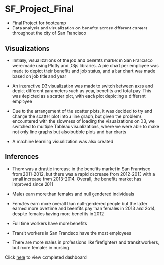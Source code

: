 # SF_Project_Final

- Final Project for bootcamp
- Data analysis and visualization on benefits across different careers throughout the city of San Francisco

## Visualizations

- Initially, visualizations of the job and benefits market in San Francisco were made using Plotly and D3js libraries. A pie chart per employee was made to depict their benefits and job status, and a bar chart was made based on job title and year

- An interactive D3 visualization was made to switch between axes and depict different parameters such as year, benefits and total pay. This was depicted as a scatter plot, with each plot depicting a different employee

- Due to the arrangement of the scatter plots, it was decided to try and change the scatter plot into a line graph, but given the problems encountered with the slowness of loading the visualizations on D3, we switched to multiple Tableau visualizations, where we were able to make not only line graphs but also bubble plots and bar charts

- A machine learning visualization was also created

## Inferences

- There was a drastic increase in the benefits market in San Francisco from 2011-2012, but there was a rapid decrease from 2012-2013 with a small increase from 2013-2014. Overall, the benefits market has improved since 2011

- Males earn more than females and null gendered individuals

- Females earn more overall than null-gendered people but the latter earned more overtime and beenfits pay than females in 2013 and 2o14, despite females having more benefits in 2012

- Full time workers have more benefits

- Transit workers in San Francisco have the most employees

- There are more males in professions like firefighters and transit workers, but more females in nursing


Click [here](https://public.tableau.com/profile/hiral.patel7420#!/vizhome/sf_anlysfnl/SanFranciscoBenefitsMarketStory?publish=yes) to view completed dashboard
